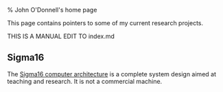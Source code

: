 % John O'Donnell's home page

This page contains pointers to some of my current research projects.

THIS IS A MANUAL EDIT TO index.md

## Sigma16

The [Sigma16 computer architecture](Sigma16/index.html) is a complete
system design aimed at teaching and research.  It is not a commercial
machine.

</body>
</html>

